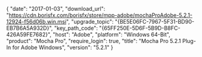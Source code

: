 {
  "date": "2017-01-03",
  "download_url": "https://cdn.borisfx.com/borisfx/store/mpp-adobe/mochaProAdobe-5.2.1-12924-f56d06b.win.msi",
  "upgrade_topic": "{BE5E06FC-7967-5F31-BD90-EB7B6A5A932D}",
  "key_path_code": "{65FF250E-5D6F-5B9D-B8FC-426A59FE7682}",
  "host": "Adobe",
  "platform": "Windows 64-Bit",
  "product": "Mocha Pro",
  "require_login": true,
  "title": "Mocha Pro 5.2.1 Plug-In for Adobe Windows",
  "version": "5.2.1"
}
